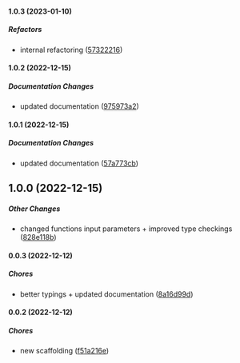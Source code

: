 #### 1.0.3 (2023-01-10)

##### Refactors

*  internal refactoring ([57322216](https://github.com/JointlyTech/event-versionator/commit/57322216a00a2b4c673010895ed1cc8c9dfdbb67))

#### 1.0.2 (2022-12-15)

##### Documentation Changes

*  updated documentation ([975973a2](https://github.com/JointlyTech/event-versionator/commit/975973a2f35f530e7d402ca461270d9c6ad5d8e6))

#### 1.0.1 (2022-12-15)

##### Documentation Changes

*  updated documentation ([57a773cb](https://github.com/JointlyTech/event-versionator/commit/57a773cbedd105a035b6d3948a2747a717594bc3))

## 1.0.0 (2022-12-15)

##### Other Changes

*  changed functions input parameters + improved type checkings ([828e118b](https://github.com/JointlyTech/event-versionator/commit/828e118b91224ea3b59b0e67e6ed209790dc7ce8))

#### 0.0.3 (2022-12-12)

##### Chores

*  better typings + updated documentation ([8a16d99d](https://github.com/JointlyTech/event-versionator/commit/8a16d99dace42d49b0110420ff495b86aaeb780c))

#### 0.0.2 (2022-12-12)

##### Chores

*  new scaffolding ([f51a216e](https://github.com/JointlyTech/event-versionator/commit/f51a216ea02bc9cd1a95bc98aa63769b8bf59eaf))

